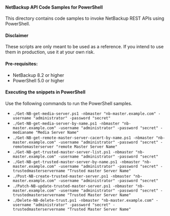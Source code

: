 #### NetBackup API Code Samples for PowerShell

This directory contains code samples to invoke NetBackup REST APIs using PowerShell.

#### Disclaimer

These scripts are only meant to be used as a reference. If you intend to use them in production, use it at your own risk.

#### Pre-requisites:

- NetBackup 8.2 or higher
- PowerShell 5.0 or higher

#### Executing the snippets in PowerShell

Use the following commands to run the PowerShell samples.
- `./Get-NB-get-media-server.ps1 -nbmaster "nb-master.example.com" -username "administrator" -password "secret"`
- `./Get-NB-get-media-server-by-name.ps1 -nbmaster "nb-master.example.com" -username "administrator" -password "secret" -medianame "Media Server Name"`
- `./Get-NB-get-remote-master-server-cacert-by-name.ps1 -nbmaster "nb-master.example.com" -username "administrator" -password "secret" -remotemasterserver "remote Master Server Name"`
- `./Get-NB-get-trusted-master-server-list.ps1 -nbmaster "nb-master.example.com" -username "administrator" -password "secret"`
- `./Get-NB-get-trusted-master-server-by-name.ps1 -nbmaster "nb-master.example.com" -username "administrator" -password "secret" -trustedmasterservername "Trusted master Server Name"`
- `./Post-NB-create-trusted-master-server.ps1 -nbmaster "nb-master.example.com" -username "administrator" -password "secret"`
- `./Patch-NB-update-trusted-master-server.ps1 -nbmaster "nb-master.example.com" -username "administrator" -password "secret" -trustedmasterservername "Trusted Master Server Name"`
- `./Delete-NB-delete-trust.ps1 -nbmaster "nb-master.example.com" -username "administrator" -password "secret" -trustedmasterservername "Trusted Master Server Name"`